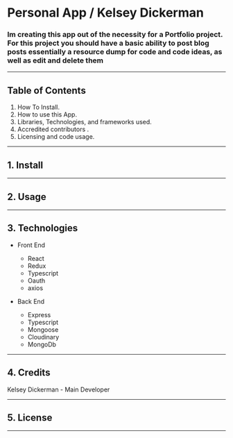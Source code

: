 # Personal App / Kelsey Dickerman

### Im creating this app out of the necessity for a Portfolio project. For this project you should have a basic ability to post blog posts essentially a resource dump for code and code ideas, as well as edit and delete them

---

## Table of Contents

1. How To Install.
1. How to use this App.
1. Libraries, Technologies, and frameworks used.
1. Accredited contributors .
1. Licensing and code usage.

---

## 1. Install

---

## 2. Usage

---

## 3. Technologies

- Front End

  - React
  - Redux
  - Typescript
  - Oauth
  - axios

- Back End
  - Express
  - Typescript
  - Mongoose
  - Cloudinary
  - MongoDb

---

## 4. Credits

Kelsey Dickerman - Main Developer

---

## 5. License

---

